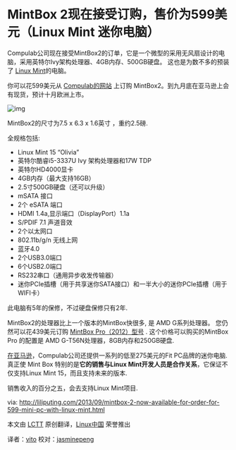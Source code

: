 MintBox 2现在接受订购，售价为599美元（Linux Mint 迷你电脑）
====================================================================

Compulab公司现在接受MintBox2的订单，它是一个微型的采用无风扇设计的电脑，采用英特尔Ivy架构处理器、4GB内存、500GB硬盘。 这也是为数不多的预装了 [Linux Mint][1]的电脑。 

你可以花599美元从 [Compulab的网站][2] 上订购 MintBox2。到九月底在亚马逊上会有现货，预计十月欧洲上市。

![img](http://cdn.liliputing.com/wp-content/uploads/2013/09/mintbox2_0.jpg "Mintbox 2")

MintBox2的尺寸为7.5 x 6.3 x 1.6英寸 ，重约2.5磅.

全规格包括:

- Linux Mint 15 “Olivia”
- 英特尔酷睿i5-3337U Ivy 架构处理器和17W TDP
- 英特尔HD4000显卡
- 4GB内存（最大支持16GB）
- 2.5寸500GB硬盘（还可以升级）
- mSATA 接口
- 2个 eSATA 端口
- HDMI 1.4a,显示端口（DisplayPort）1.1a
- S/PDIF 7.1 声道音效
- 2个以太网口
- 802.11b/g/n 无线上网
- 蓝牙4.0
- 2个USB3.0端口
- 6个USB2.0端口
- RS232串口（通用异步收发传输器）
- 迷你PCIe插槽（用于共享迷你SATA接口）和一半大小的迷你PCIe插槽（用于WIFI卡）

此电脑有5年的保修，不过硬盘保修只有2年.

MintBox2的处理器比上一个版本的MintBox快很多, 是 AMD G系列处理器。 您仍然可以花439美元订购 [MintBox Pro（2012）型号][2] . 这个价格可以购买的MintBox Pro 的配置是 AMD G-T56N处理器，8GB内存和250GB硬盘.

[在亚马逊][3]，Compulab公司还提供一系列的低至275美元的Fit PC品牌的迷你电脑. 真正使 Mint Box 特别的是**它的销售与Linux Mint开发人员是合作关系**，它保证不仅支持Linux Mint 15，而且支持未来的版本.

销售收入的百分之五，会去支持Linux Mint项目.


via: http://liliputing.com/2013/09/mintbox-2-now-available-for-order-for-599-mini-pc-with-linux-mint.html

本文由 [LCTT][] 原创翻译，[Linux中国][] 荣誉推出

译者：[vito][] 校对：[jasminepeng][]


[LCTT]:https://github.com/LCTT/TranslateProject
[Linux中国]:http://linux.cn/portal.php
[vito]:http://linux.cn/space/vito
[jasminepeng]:http://linux.cn/space/jasminepeng

[1]:http://linuxmint.com/
[2]:http://fit-pc.com/web/purchasing/order-mintbox/
[3]:http://www.amazon.com/s/?_encoding=UTF8&camp=1789&creative=390957&field-brandtextbin=fit-PC3&linkCode=ur2&node=172282&tag=bradlindsdigi-20


